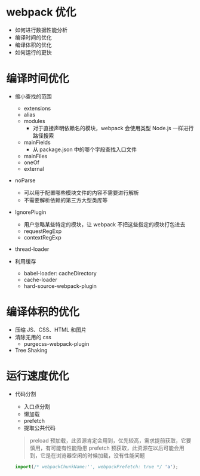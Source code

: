 # webpack 优化

- 如何进行数据性能分析
- 编译时间的优化
- 编译体积的优化
- 如何运行的更快

# 编译时间优化

- 缩小查找的范围

  - extensions
  - alias
  - modules
    - 对于直接声明依赖名的模块，webpack 会使用类型 Node.js 一样进行路径搜索
  - mainFields
    - 从 package.json 中的哪个字段查找入口文件
  - mainFiles
  - oneOf
  - external

- noParse

  - 可以用于配置哪些模块文件的内容不需要进行解析
  - 不需要解析依赖的第三方大型类库等

- IgnorePlugin

  - 用户忽略某些特定的模块，让 webpack 不把这些指定的模块打包进去
  - requestRegExp
  - contextRegExp

- thread-loader

- 利用缓存
  - babel-loader: cacheDirectory
  - cache-loader
  - hard-source-webpack-plugin

# 编译体积的优化

- 压缩 JS、CSS、HTML 和图片
- 清除无用的 css
  - purgecss-webpack-plugin
- Tree Shaking

# 运行速度优化

- 代码分割

  - 入口点分割
  - 懒加载
  - prefetch
  - 提取公共代码

  > preload 预加载，此资源肯定会用到，优先较高，需求提前获取，它要慎用，有可能有性能隐患
  > prefetch 预获取，此资源在以后可能会用到，它是在浏览器空闲的时候加载，没有性能问题

  ```js
  import(/* webpackChunkName:'', webpackPrefetch: true */ 'a');
  ```
